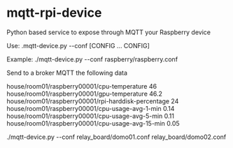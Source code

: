 # mqtt-rpi-device
Python based service to expose through MQTT your Raspberry device

Use: 
.mqtt-device.py --conf [CONFIG ... CONFIG]

Example: 
./mqtt-device.py --conf raspberry/raspberry.conf

Send to a broker MQTT the following data

house/room01/raspberry00001/cpu-temperature 46
house/room01/raspberry00001/gpu-temperature 46.2
house/room01/raspberry00001/rpi-harddisk-percentage 24
house/room01/raspberry00001/cpu-usage-avg-1-min 0.14
house/room01/raspberry00001/cpu-usage-avg-5-min 0.11
house/room01/raspberry00001/cpu-usage-avg-15-min 0.05


./mqtt-device.py --conf relay_board/domo01.conf relay_board/domo02.conf


